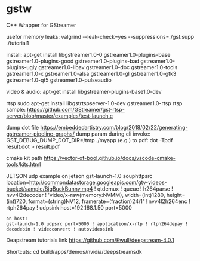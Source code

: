 # gstw
C++ Wrapper for GStreamer

usefor memory leaks:
valgrind --leak-check=yes --suppressions=./gst.supp ./tutorial1

install:
apt-get install libgstreamer1.0-0 gstreamer1.0-plugins-base gstreamer1.0-plugins-good gstreamer1.0-plugins-bad gstreamer1.0-plugins-ugly gstreamer1.0-libav gstreamer1.0-doc gstreamer1.0-tools gstreamer1.0-x gstreamer1.0-alsa gstreamer1.0-gl gstreamer1.0-gtk3 gstreamer1.0-qt5 gstreamer1.0-pulseaudio

video & audio:
apt-get install libgstreamer-plugins-base1.0-dev

rtsp
sudo apt-get install libgstrtspserver-1.0-dev gstreamer1.0-rtsp
rtsp sample:
https://github.com/GStreamer/gst-rtsp-server/blob/master/examples/test-launch.c

dump dot file
https://embeddedartistry.com/blog/2018/02/22/generating-gstreamer-pipeline-graphs/
dump param during cli invoke:
GST_DEBUG_DUMP_DOT_DIR=/tmp ./myapp
(e.g.) to pdf:
dot -Tpdf result.dot > result.pdf

cmake kit path
https://vector-of-bool.github.io/docs/vscode-cmake-tools/kits.html

JETSON
udp example
    on jetson
    gst-launch-1.0 souphttpsrc location=http://commondatastorage.googleapis.com/gtv-videos-bucket/sample/BigBuckBunny.mp4 ! qtdemux ! queue ! h264parse ! nvv4l2decoder ! 'video/x-raw(memory:NVMM), width=(int)1280, height=(int)720, format=(string)NV12, framerate=(fraction)24/1' ! nvv4l2h264enc ! rtph264pay ! udpsink host=192.168.1.50 port=5000

    on host:
    gst-launch-1.0 udpsrc port=5000 ! application/x-rtp ! rtph264depay ! decodebin ! videoconvert ! autovideosink

Deapstream tutorials link
https://github.com/Kwull/deepstream-4.0.1



Shortcuts:
cd build/apps/demos/nvidia/deepstreamsdk